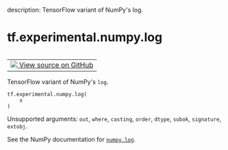 description: TensorFlow variant of NumPy's log.

<div itemscope itemtype="http://developers.google.com/ReferenceObject">
<meta itemprop="name" content="tf.experimental.numpy.log" />
<meta itemprop="path" content="Stable" />
</div>

# tf.experimental.numpy.log

<!-- Insert buttons and diff -->

<table class="tfo-notebook-buttons tfo-api nocontent" align="left">
<td>
  <a target="_blank" href="https://github.com/tensorflow/tensorflow/blob/r2.4/tensorflow/python/ops/numpy_ops/np_math_ops.py#L603-L605">
    <img src="https://www.tensorflow.org/images/GitHub-Mark-32px.png" />
    View source on GitHub
  </a>
</td>
</table>



TensorFlow variant of NumPy's `log`.

<pre class="devsite-click-to-copy prettyprint lang-py tfo-signature-link">
<code>tf.experimental.numpy.log(
    x
)
</code></pre>



<!-- Placeholder for "Used in" -->

Unsupported arguments: `out`, `where`, `casting`, `order`, `dtype`, `subok`, `signature`, `extobj`.

See the NumPy documentation for [`numpy.log`](https://numpy.org/doc/1.16/reference/generated/numpy.log.html).